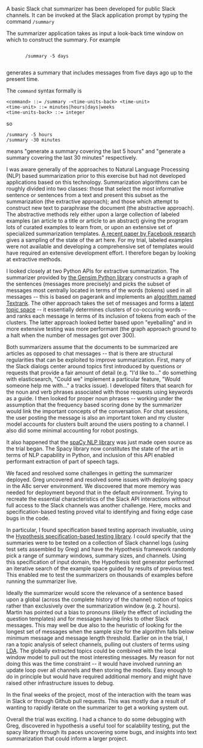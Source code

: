 A basic Slack chat summarizer has been developed for public Slack channels. It can be invoked at
the Slack application prompt by typing the command `/summary`

The summarizer application takes as input a look-back time window on which to construct the summary. For example

<code>
       /summary -5 days
       </code>

generates a summary that includes messages from five days ago up to
the present time.

The `command` syntax formally is

    <command> ::= /summary -<time-units-back> <time-unit>
    <time-unit> ::= minutes|hours|days|weeks
    <time-units-back> ::= integer

so

	/summary -5 hours
	/summary -30 minutes

means "generate a summary covering the last 5 hours" and "generate a summary covering the last 30 minutes" respectively.

I was aware generally of the approaches to Natural Language Processing (NLP) based summarization
prior to this exercise but
had not developed applications based on this technology. Summarization
algorithms can be roughly divided into two classes: those that select the most
informative sentence or sentences from a text and present this
subset as the summarization (the <bold>extractive</bold> approach);
and those which attempt to construct new text to paraphrase the
document (the <bold>abstractive</bold> approach). The abstractive methods rely
either upon a large collection of labeled examples (an article to a
title or article to an abstract) giving the program lots of
curated examples to learn from, or upon an extensive set of
specialized summarization templates. [A recent paper by Facebook research](http://arxiv.org/pdf/1509.00685v2.pdf "Facebook
Summarization Paper") gives a sampling of the state of the art
here. For my trial, labeled examples were not available and
developing a comprehensive set of  templates would have required an
extensive development effort. I therefore began by looking at extractive methods.

I looked closely at two Python  APIs for
extractive summarization. The summarizer provided by [the Gensim Python library](http://radimrehurek.com/gensim/) constructs a graph of the
sentences (messages more precisely) and picks the subset of messages most centrally located in
terms of the words (tokens) used in all messages -- this is based on pagerank and
implements an [algorithm named Textrank](https://web.eecs.umich.edu/~mihalcea/papers/mihalcea.emnlp04.pdf). The
other  approach takes the set of messages and forms a [latent topic space](http://www.cs.bham.ac.uk/~pxt/IDA/text_summary.pdf) -- it
essentially determines clusters of co-occuring words -- and ranks
each message in terms of its inclusion of tokens from each of the clusters. The
latter approach looked better based upon "eyeballing" and in more
extensive testing was more performant (the graph approach ground to a
halt when the number of messages got over 300).

Both summarizers assume
that the documents to be summarized are articles as opposed to chat
messages -- that is there are structural regularities that can be
exploited to improve summarization. First, many of the Slack dialogs
center around topics first introduced by questions or
requests that provide a fair amount of detail (e.g. "I'd like to..."
do something with elasticsearch, "Could we" implement a particular feature, "Would someone
help me with..." a tracks issue). I developed filters that search for the noun and verb
phrases associated with those requests using keywords as a guide. I then looked for proper
noun phrases -- working under the assumption that the frequency based
scoring done by the summarizer would link the important concepts of
the conversation. For chat sessions, the user posting the message is
also an important token and my cluster model accounts for clusters
built around the users posting to a channel. I also did some minimal
accounting for robot postings.

It also happened that the [spaCy NLP library](https://spacy.io/)
was just made open source as the trial began. The Spacy library now constitutes the
state of the art in terms of NLP capability in Python, and inclusion of this API
enabled performant extraction of part of speech tags.

We faced and resolved some challenges in getting the summarizer deployed. Greg
uncovered and resolved some issues with deploying spacy in the A8c
server environment. We discovered that more memory was needed for
deployment beyond that in the default environment. Trying to recreate
the essential characteristics of the Slack API interactions without
full access to the Slack channels was another challenge. Here, mocks and
specification-based testing proved vital to identifying
and fixing edge case bugs in the code.

In particular, I found specification based testing approach
invaluable, using the
[Hypothesis specification-based testing library](https://hypothesis.readthedocs.org/en/master/). I could
specify that the summaries were to be tested on a collection of Slack
channel logs (using test sets assembled by Greg) and have the Hypothesis framework randomly pick a range of summary windows, summary
sizes, and channels. Using this
specification of input domain, the Hypothesis test generator performed an iterative search of the example space
guided by results of previous test. This enabled me to test the summarizers on thousands of examples
before running the summarizer live.

Ideally the summarizer would score the relevance of a sentence
based upon a global (across the complete history of the channel)
notion of topics rather than exclusively over the summarization window
(e.g. 2 hours). Martin has pointed out a bias to pronouns (likely the
effect of including the question templates) and for messages having
links to other Slack messages. This may well be due also to
the heuristic of looking for the longest set of messages when the
sample size for the algorithm falls below minimum message and message
length threshold. Earlier on in the trial, I ran a topic analysis of
select channels, pulling out clusters of terms using [LDA](https://en.wikipedia.org/wiki/Latent_Dirichlet_allocation). The globally extracted
topics could be combined with the local window model to pull out the
most interesting messages. My reason for not doing this was the time constraint -- it would have involved running an update loop
over all channels and then storing the models. Easy enough to do in
principle but would have required additional memory and might have
raised other infrastructure issues to debug.

In the final weeks of the project, most of the interaction with the
team was in Slack or through Github pull requests. This was mostly due
a result of wanting to rapidly iterate on the summarizer to get a
working system out.

Overall the trial was exciting. I had a chance to do some debugging
with Greg, discovered in hypothesis a useful tool for scalability
testing, put the spacy library through its paces uncovering some bugs,
and insights into text summarization that could inform a larger
project.

